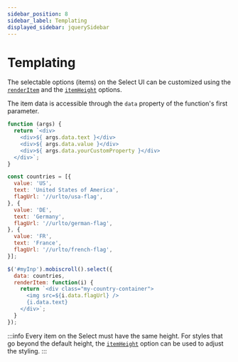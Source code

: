 ```yaml
---
sidebar_position: 8
sidebar_label: Templating
displayed_sidebar: jquerySidebar
---
```


# Templating

The selectable options (items) on the Select UI can be customized using the [`renderItem`](./api#renderer-renderItem) and the [`itemHeight`](./api#opt-itemHeight) options.

The item data is accessible through the `data` property of the function's first parameter.

```js title="Example item renderer function"
function (args) {
  return `<div>
    <div>${ args.data.text }</div>
    <div>${ args.data.value }</div>
    <div>${ args.data.yourCustomProperty }</div>
  </div>`;
}
```

```js title="Example for adding images to items"
const countries = [{
  value: 'US',
  text: 'United States of America',
  flagUrl: '//urlto/usa-flag',
}, {
  value: 'DE',
  text: 'Germany',
  flagUrl: '//urlto/german-flag',
}, {
  value: 'FR',
  text: 'France',
  flagUrl: '//urlto/french-flag',
}];

$('#myInp').mobiscroll().select({
  data: countries,
  renderItem: function(i) {
    return `<div class="my-country-container">
      <img src=${i.data.flagUrl} />
      {i.data.text}
    </div>`;
  }
});
```


:::info
Every item on the Select must have the same height. For styles that go beyond the default height, the [`itemHeight`](./api#opt-itemHeight) option can be used to adjust the styling.
:::


